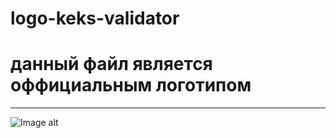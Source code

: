 # logo-keks-validator

# данный файл является оффициальным логотипом
____
![Image alt](https://github.com/exorcistcofe/logo-keks-validator/blob/main/Изображение%20JPEG-48C0-9C85-B8-0.jpeg)

